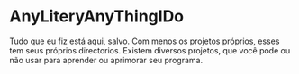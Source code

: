 # AnyLiteryAnyThingIDo
Tudo que eu fiz está aqui, salvo. Com menos os projetos próprios, esses tem seus próprios directorios.
Existem diversos projetos, que você pode ou não usar para aprender ou aprimorar seu programa.

